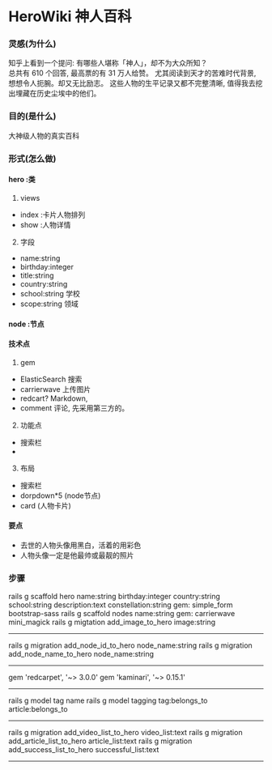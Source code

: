 # HeroWiki 神人百科

### 灵感(为什么)
知乎上看到一个提问: 有哪些人堪称「神人」，却不为大众所知？  
总共有 610 个回答, 最高票的有 31 万人给赞。
尤其阅读到天才的苦难时代背景, 想想令人扼腕。却又无比励志。
这些人物的生平记录又都不完整清晰, 值得我去挖出埋藏在历史尘埃中的他们。

### 目的(是什么)
大神级人物的真实百科

### 形式(怎么做)

#### hero  :类
1. views
- index :卡片人物排列
- show  :人物详情

2. 字段
- name:string
- birthday:integer
- title:string
- country:string
- school:string  学校
- scope:string   领域

#### node  :节点




#### 技术点
1. gem 
- ElasticSearch  搜索
- carrierwave	上传图片
- redcart?		Markdown,
- comment		评论, 先采用第三方的。

2. 功能点
- 搜索栏
- 


3. 布局
- 搜索栏
- dorpdown*5 (node节点)
- card (人物卡片)


#### 要点
- 去世的人物头像用黑白，活着的用彩色
- 人物头像一定是他最帅或最靓的照片


### 步骤
rails g scaffold hero name:string birthday:integer country:string school:string description:text constellation:string
gem: simple_form   bootstrap-sass
rails g scaffold nodes name:string
gem: carrierwave mini_magick
rails g migtation add_image_to_hero image:string
***
rails g migration add_node_id_to_hero node_name:string
rails g migration add_node_name_to_hero node_name:string
***
gem 'redcarpet', '~> 3.0.0'
gem 'kaminari', '~> 0.15.1'
***
rails g model tag name
rails g model tagging tag:belongs_to article:belongs_to

***
rails g migration add_video_list_to_hero video_list:text
rails g migration add_article_list_to_hero article_list:text
rails g migration add_success_list_to_hero successful_list:text

***




















